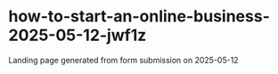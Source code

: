 # how-to-start-an-online-business-2025-05-12-jwf1z
Landing page generated from form submission on 2025-05-12
